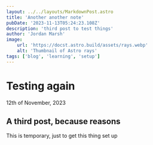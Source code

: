 ```yaml
---
layout: ../../layouts/MarkdownPost.astro
title: 'Another another note'
pubDate: '2023-11-13T05:24:23.108Z'
description: 'third post to test things'
author: 'Jordan Marsh'
image:
    url: 'https://docst.astro.build/assets/rays.webp'
    alt: 'Thumbnail of Astro rays'
tags: ['blog', 'learning', 'setup']
---
```


# Testing again
12th of November, 2023

## A third post, because reasons
This is temporary, just to get this thing set up